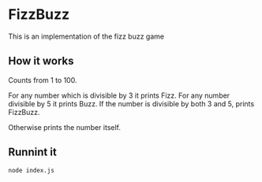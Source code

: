 # FizzBuzz

This is an implementation of the fizz buzz game

## How it works

Counts from 1 to 100.

For any number which is divisible by 3 it prints Fizz.
For any number divisible by 5 it prints Buzz.
If the number is divisible by both 3 and 5, prints FizzBuzz.

Otherwise prints the number itself.

## Runnint it

`node index.js`
